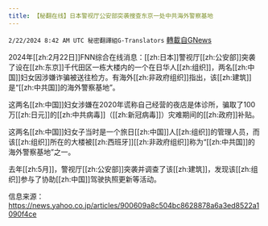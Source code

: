 ```yaml
---
title: 【秘翻在线】日本警视厅公安部突袭搜查东京一处中共海外警察基地
---
```

`2/22/2024 8:42 AM UTC 秘密翻譯組G-Translators` [轉載自GNews](https://gnews.org/articles/2331567)

2024年[[zh:2月22日]]FNN综合在线消息：[[zh:日本]]警视厅[[zh:公安部]]突袭了设在[[zh:东京]]千代田区一栋大楼内的一个在日华人[[zh:组织]]，两名[[zh:中国]]妇女因涉嫌诈骗被送往检方。有海外[[zh:非政府组织]]指出，该[[zh:建筑]]是“[[zh:中共国]]的海外警察基地”。

这两名[[zh:中国]]妇女涉嫌在2020年谎称自己经营的夜店是体诊所，骗取了100万[[zh:日元]]的[[zh:中共病毒]]（[[zh:新冠病毒]]）灾难期间的[[zh:政府]]补贴。

这两名[[zh:中国]]妇女子当时是一个旅日[[zh:中国]]人[[zh:组织]]的管理人员，而该[[zh:组织]]所在的大楼被[[zh:西班牙]][[zh:非政府组织]]称为“[[zh:中共国]]的海外警察基地”之一。

去年[[zh:5月]]，警视厅[[zh:公安部]]突袭并调查了该[[zh:建筑]]，发现该[[zh:组织]]参与了协助[[zh:中国]]驾驶执照更新等活动。

信息来源：https://news.yahoo.co.jp/articles/900609a8c504bc8628878a6a3ed8522a1090f4ce
